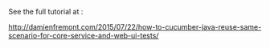 See the full tutorial at :

http://damienfremont.com/2015/07/22/how-to-cucumber-java-reuse-same-scenario-for-core-service-and-web-ui-tests/